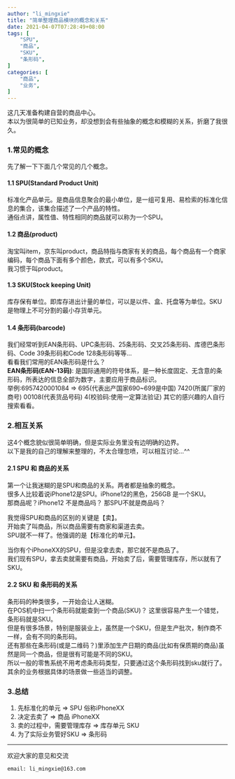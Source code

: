 ```yaml
---
author: "li_mingxie"
title: "简单整理商品模块的概念和关系"
date: 2021-04-07T07:28:49+08:00
tags: [
    "SPU",
    "商品",
    "SKU",
    "条形码",
]
categories: [
    "商品",
    "业务",
]
---
```


这几天准备构建自营的商品中心。  
本以为很简单的已知业务，却没想到会有些抽象的概念和模糊的关系，折磨了我很久。  

### 1.常见的概念

先了解一下下面几个常见的几个概念。

#### 1.1 SPU(Standard Product Unit)  
标准化产品单元。是商品信息聚合的最小单位，是一组可复用、易检索的标准化信息的集合，该集合描述了一个产品的特性。  
通俗点讲，属性值、特性相同的商品就可以称为一个SPU。

#### 1.2 商品(product)  
淘宝叫item，京东叫product，商品特指与商家有关的商品，每个商品有一个商家编码，每个商品下面有多个颜色，款式，可以有多个SKU。  
我习惯于叫product。  

#### 1.3 SKU(Stock keeping Unit)  
库存保有单位。即库存进出计量的单位，可以是以件、盒、托盘等为单位。SKU是物理上不可分割的最小存货单元。

#### 1.4 条形码(barcode)  
我们经常听到EAN条形码、UPC条形码、25条形码、交叉25条形码、库德巴条形码、Code 39条形码和Code 128条形码等等...  
看看我们常用的EAN条形码是什么？  
**EAN条形码(EAN-13码)**: 是国际通用的符号体系，是一种长度固定、无含意的条形码，所表达的信息全部为数字，主要应用于商品标识。  
举例:6957420001084 => 695(代表出产国家690~699是中国) 7420(所属厂家的商号) 00108(代表货品号码) 4(校验码:使用一定算法验证)
其它的感兴趣的人自行搜索看看。  

### 2.相互关系

这4个概念貌似很简单明确，但是实际业务里没有边明确的边界。  
以下是我的自己的理解来整理的，不太合理忽喷，可以相互讨论...^^  

#### 2.1 SPU 和 商品的关系
第一个让我迷糊的是SPU和商品的关系。两者都是抽象的概念。  
很多人比较着说iPhone12是SPU。iPhone12的黑色，256GB 是一个SKU。  
那商品呢？iPhone12 不是商品吗？ 那SPU不就是商品吗？  

我觉得SPU和商品的区别的关键是【卖】。  
开始卖了叫商品，所以商品需要有商家和渠道去卖。  
SPU就不一样了。他强调的是【标准化的单元】。  

当你有个iPhoneXX的SPU，但是没拿去卖，那它就不是商品了。  
我们现有SPU，拿去卖就需要有商品，开始卖了后，需要管理库存，所以就有了SKU。

#### 2.2 SKU 和 条形码的关系
条形码的种类很多，一开始会让人迷糊。  
在POS机中扫一个条形码就能查到一个商品(SKU)？ 这里很容易产生一个错觉，条形码就是SKU。  
但是有很多场景，特别是服装业上，虽然是一个SKU，但是生产批次，制作商不一样，会有不同的条形码。  
还有那些在条形码(或是二维码？)里添加生产日期的商品(比如有保质期的商品)虽然是同一个商品，但是很有可能是不同的SKU。  
所以一般的零售系统不用考虑条形码类型，只要通过这个条形码找到sku就行了。   
其余的业务根据具体的场景做一些适当的调整。

### 3.总结

1. 先标准化的单元   => SPU 俗称iPhoneXX  
2. 决定去卖了      => 商品 iPhoneXX  
3. 卖的过程中，需要管理库存 => 库存单元 SKU  
4. 为了实际业务管好SKU => 条形码  

----------------------------------------------
欢迎大家的意见和交流

`email: li_mingxie@163.com`
